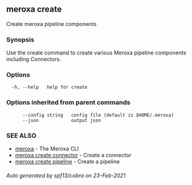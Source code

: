 ## meroxa create

Create meroxa pipeline components

### Synopsis

Use the create command to create various Meroxa pipeline components
including Connectors.

### Options

```
  -h, --help   help for create
```

### Options inherited from parent commands

```
      --config string   config file (default is $HOME/.meroxa)
      --json            output json
```

### SEE ALSO

* [meroxa](meroxa.md)	 - The Meroxa CLI
* [meroxa create connector](meroxa_create_connector.md)	 - Create a connector
* [meroxa create pipeline](meroxa_create_pipeline.md)	 - Create a pipeline

###### Auto generated by spf13/cobra on 23-Feb-2021

